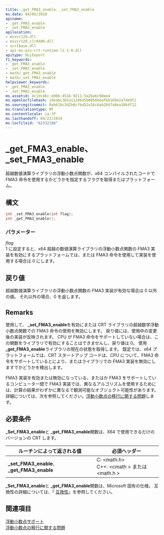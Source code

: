 ```yaml
---
title: _get_FMA3_enable、_set_FMA3_enable
ms.date: 04/05/2018
apiname:
- _get_FMA3_enable
- _set_FMA3_enable
apilocation:
- msvcr120.dll
- msvcr120_clr0400.dll
- ucrtbase.dll
- api-ms-win-crt-runtime-l1-1-0.dll
apitype: DLLExport
f1_keywords:
- _get_FMA3_enable
- _set_FMA3_enable
- math/_get_FMA3_enable
- math/_set_FMA3_enable
helpviewer_keywords:
- _get_FMA3_enable
- _set_FMA3_enable
ms.assetid: 4c1dc4bc-e86b-451b-9211-5a2ba6c98ee4
ms.openlocfilehash: 19eabc3b5a11246d5b0056bdafbb169e2a7de9f2
ms.sourcegitcommit: 0ab61bc3d2b6cfbd52a16c6ab2b97a8ea1864f12
ms.translationtype: MT
ms.contentlocale: ja-JP
ms.lasthandoff: 04/23/2019
ms.locfileid: "62332196"
---
```

# <a name="getfma3enable-setfma3enable"></a>_get_FMA3_enable、_set_FMA3_enable

超越数値演算ライブラリの浮動小数点関数が、x64 コンパイルされたコードで FMA3 命令を使用するかどうかを指定するフラグを取得またはプラットフォーム。

## <a name="syntax"></a>構文

```C
int _set_FMA3_enable(int flag);
int _get_FMA3_enable();
```

### <a name="parameters"></a>パラメーター

*flag*<br/>
1 に設定すると、x64 超越の数値演算ライブラリの浮動小数点関数の FMA3 実装を有効にするプラットフォームでは、または FMA3 命令を使用して実装を使用する場合は 0 にします。

## <a name="return-value"></a>戻り値

超越数値演算ライブラリの浮動小数点関数の FMA3 実装が有効な場合は 0 以外の値。 それ以外の場合、0 を返します。

## <a name="remarks"></a>Remarks

使用して、 **_set_FMA3_enable**を有効にまたは CRT ライブラリの超越数学浮動小数点関数での FMA3 命令の使用を無効にします。 戻り値には、使用中の変更後の実装が反映されます。 CPU が FMA3 命令をサポートしていない場合は、この関数をライブラリで有効にすることはできませんし、戻り値は 0。 使用 **_get_FMA3_enable**ライブラリの現在の状態を取得します。 既定では、x64 プラットフォームでは、CRT スタートアップ コードは、CPU について、FMA3 命令をサポートしているとにより、またはライブラリでの FMA3 実装を無効にしますでかどうかを検出します。

FMA3 実装を有効または無効になっている、またはか FMA3 をサポートしているコンピューター間で FMA3 実装では、異なるアルゴリズムを使用するためには、計算の結果がわずかに異なるで観測可能なオブジェクト可能性があります。 詳細については、次を参照してください。[浮動小数点の移行に関する問題](../../porting/floating-point-migration-issues.md)します。

## <a name="requirements"></a>必要条件

**_Set_FMA3_enable**と **_get_FMA3_enable**関数は、X64 で使用できるだけのバージョンの CRT します。

|ルーチンによって返される値|必須ヘッダー|
|-------------|---------------------|
|**_set_FMA3_enable**、 **_get_FMA3_enable**| C: \<math.h><br />C++: \<cmath > または\<math.h >|

**_Set_FMA3_enable**と **_get_FMA3_enable**関数は、Microsoft 固有の仕様。 互換性の詳細については、「 [互換性](../../c-runtime-library/compatibility.md)」を参照してください。

## <a name="see-also"></a>関連項目

[浮動小数点サポート](../../c-runtime-library/floating-point-support.md)<br/>
[浮動小数点の移行に関する問題](../../porting/floating-point-migration-issues.md)<br/>
